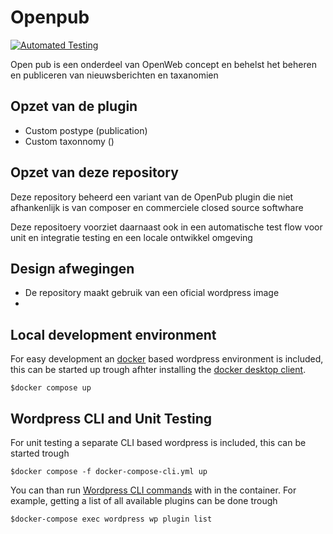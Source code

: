 # Openpub
[![Automated Testing](https://github.com/Klantinteractie-Servicesysteem/Openpub/actions/workflows/tests.yml/badge.svg)](https://github.com/Klantinteractie-Servicesysteem/Openpub/actions/workflows/tests.yml)

Open pub is een onderdeel van OpenWeb concept en behelst het beheren en publiceren van nieuwsberichten en taxanomien


## Opzet van de plugin
- Custom postype (publication)
- Custom taxonnomy ()

## Opzet van deze repository
Deze repository beheerd een variant van de OpenPub plugin die niet afhankenlijk is van composer en commerciele closed source softwhare

Deze repositoery voorziet daarnaast ook in een automatische test flow voor unit en integratie testing en een locale ontwikkel omgeving 

## Design afwegingen
- De repository maakt gebruik van een oficial wordpress image
- 

## Local development environment
For easy development an [docker](https://www.docker.com/) based wordpress environment is included, this can be started up trough afhter installing the [docker desktop client](https://docs.docker.com/desktop/).
```CLI
$docker compose up
```

## Wordpress CLI and Unit Testing
For unit testing a separate CLI based wordpress is included, this can be started trough
```CLI
$docker compose -f docker-compose-cli.yml up
```

You can than run [Wordpress CLI commands](https://developer.wordpress.org/cli/commands/) with in the container. For example, getting a list of all available plugins can be done trough

```CLI
$docker-compose exec wordpress wp plugin list
```